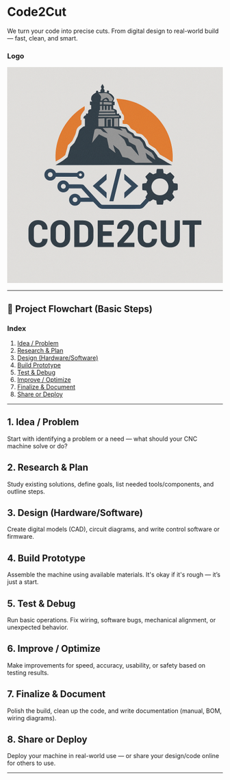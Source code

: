 # Code2Cut  
We turn your code into precise cuts. From digital design to real-world build — fast, clean, and smart.

### Logo
![Logo](logo/3.png)

---

## 📘 Project Flowchart (Basic Steps)

### Index  
1. [Idea / Problem](#1-idea--problem)  
2. [Research & Plan](#2-research--plan)  
3. [Design (Hardware/Software)](#3-design-hardwaresoftware)  
4. [Build Prototype](#4-build-prototype)  
5. [Test & Debug](#5-test--debug)  
6. [Improve / Optimize](#6-improve--optimize)  
7. [Finalize & Document](#7-finalize--document)  
8. [Share or Deploy](#8-share-or-deploy)

---

## 1. Idea / Problem  
Start with identifying a problem or a need — what should your CNC machine solve or do?

## 2. Research & Plan  
Study existing solutions, define goals, list needed tools/components, and outline steps.

## 3. Design (Hardware/Software)  
Create digital models (CAD), circuit diagrams, and write control software or firmware.

## 4. Build Prototype  
Assemble the machine using available materials. It's okay if it's rough — it’s just a start.

## 5. Test & Debug  
Run basic operations. Fix wiring, software bugs, mechanical alignment, or unexpected behavior.

## 6. Improve / Optimize  
Make improvements for speed, accuracy, usability, or safety based on testing results.

## 7. Finalize & Document  
Polish the build, clean up the code, and write documentation (manual, BOM, wiring diagrams).

## 8. Share or Deploy  
Deploy your machine in real-world use — or share your design/code online for others to use.

---
